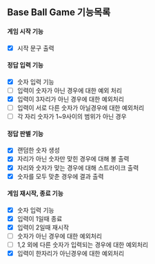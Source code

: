## Base Ball Game 기능목록

#### 게임 시작 기능

- [x] 시작 문구 출력

#### 정답 입력 기능

- [x] 숫자 입력 기능
- [ ] 입력이 숫자가 아닌 경우에 대한 예외 처리
- [x] 입력이 3자리가 아닌 경우에 대한 예외처리
- [ ] 입력이 서로 다른 숫자가 아닐경우에 대한 예외처리
- [ ] 각 자리 숫자가 1~9사이의 범위가 아닌 경우

#### 정답 판별 기능

- [x] 랜덤한 숫자 생성
- [x] 자리가 아닌 숫자만 맞힌 경우에 대해 볼 출력
- [x] 자리와 숫자가 맞는 경우에 대해 스트라이크 출력
- [x] 숫자를 모두 맞춘 경우에 결과 출력

#### 게임 재시작, 종료 기능

- [x] 숫자 입력 기능
- [x] 입력이 1일때 종료
- [x] 입력이 2일때 재시작
- [ ] 숫자가 아닌 경우에 대한 예외처리
- [ ] 1,2 외에 다른 숫자가 입력되는 경우에 대한 예외처리
- [x] 입력이 한자리가 아닌경우에 대한 예외처리
